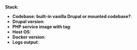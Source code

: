 **Stack**:

- **Codebase: built-in vanilla Drupal or mounted codebase?**: 
- **Drupal version**: 
- **PHP service image with tag**: 
- **Host OS**: 
- **Docker version**: 
- **Logs output**: <!-- Paste logs related to the container(s) you have problems with -->  

<!-- Sometimes it's easier to just paste your entire docker-compose.yml, make sure you removed all commented lines before pasting it -->
